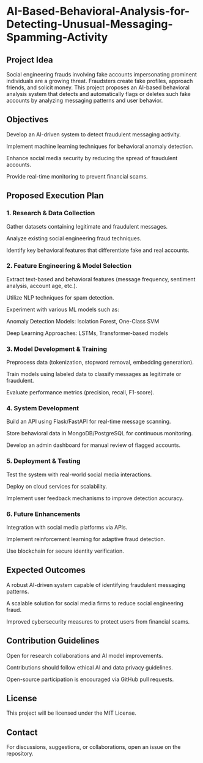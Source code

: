 # AI-Based-Behavioral-Analysis-for-Detecting-Unusual-Messaging-Spamming-Activity

## Project Idea

Social engineering frauds involving fake accounts impersonating prominent individuals are a growing threat. Fraudsters create fake profiles, approach friends, and solicit money. This project proposes an AI-based behavioral analysis system that detects and automatically flags or deletes such fake accounts by analyzing messaging patterns and user behavior.

## Objectives

Develop an AI-driven system to detect fraudulent messaging activity.

Implement machine learning techniques for behavioral anomaly detection.

Enhance social media security by reducing the spread of fraudulent accounts.

Provide real-time monitoring to prevent financial scams.

## Proposed Execution Plan

### 1. Research & Data Collection

Gather datasets containing legitimate and fraudulent messages.

Analyze existing social engineering fraud techniques.

Identify key behavioral features that differentiate fake and real accounts.

### 2. Feature Engineering & Model Selection

Extract text-based and behavioral features (message frequency, sentiment analysis, account age, etc.).

Utilize NLP techniques for spam detection.

Experiment with various ML models such as:

Anomaly Detection Models: Isolation Forest, One-Class SVM

Deep Learning Approaches: LSTMs, Transformer-based models

### 3. Model Development & Training

Preprocess data (tokenization, stopword removal, embedding generation).

Train models using labeled data to classify messages as legitimate or fraudulent.

Evaluate performance metrics (precision, recall, F1-score).

### 4. System Development

Build an API using Flask/FastAPI for real-time message scanning.

Store behavioral data in MongoDB/PostgreSQL for continuous monitoring.

Develop an admin dashboard for manual review of flagged accounts.

### 5. Deployment & Testing

Test the system with real-world social media interactions.

Deploy on cloud services for scalability.

Implement user feedback mechanisms to improve detection accuracy.

### 6. Future Enhancements

Integration with social media platforms via APIs.

Implement reinforcement learning for adaptive fraud detection.

Use blockchain for secure identity verification.

## Expected Outcomes

A robust AI-driven system capable of identifying fraudulent messaging patterns.

A scalable solution for social media firms to reduce social engineering fraud.

Improved cybersecurity measures to protect users from financial scams.

## Contribution Guidelines

Open for research collaborations and AI model improvements.

Contributions should follow ethical AI and data privacy guidelines.

Open-source participation is encouraged via GitHub pull requests.

## License

This project will be licensed under the MIT License.

## Contact

For discussions, suggestions, or collaborations, open an issue on the repository.

